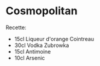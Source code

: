# Cosmopolitan
Recette: 
- 15cl Liqueur d'orange Cointreau
- 30cl Vodka Zubrowka
- 15cl Antimoine
- 10cl Arsenic